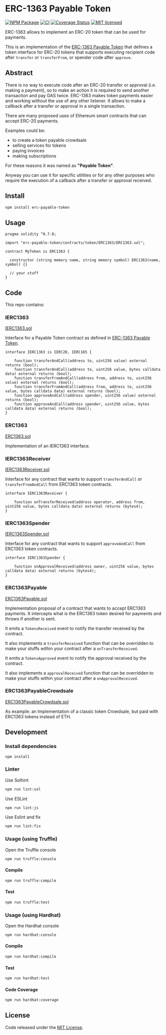 # ERC-1363 Payable Token

[![NPM Package](https://img.shields.io/npm/v/erc-payable-token.svg?style=flat-square)](https://www.npmjs.org/package/erc-payable-token)
[![CI](https://github.com/vittominacori/erc-payable-token/workflows/CI/badge.svg?branch=master)](https://github.com/vittominacori/erc-payable-token/actions/)
[![Coverage Status](https://coveralls.io/repos/github/vittominacori/erc1363-payable-token/badge.svg?branch=master)](https://coveralls.io/github/vittominacori/erc1363-payable-token?branch=master)
[![MIT licensed](https://img.shields.io/github/license/vittominacori/erc1363-payable-token.svg)](https://github.com/vittominacori/erc1363-payable-token/blob/master/LICENSE)

ERC-1363 allows to implement an ERC-20 token that can be used for payments.

This is an implementation of the [ERC-1363 Payable Token](https://eips.ethereum.org/EIPS/eip-1363) that defines a token interface for ERC-20 tokens that supports executing recipient code after `transfer` or `transferFrom`, or spender code after `approve`.

## Abstract
There is no way to execute code after an ERC-20 transfer or approval (i.e. making a payment), so to make an action it is required to send another transaction and pay GAS twice.
ERC-1363 makes token payments easier and working without the use of any other listener. It allows to make a callback after a transfer or approval in a single transaction.

There are many proposed uses of Ethereum smart contracts that can accept ERC-20 payments.

Examples could be:
* to create a token payable crowdsale
* selling services for tokens
* paying invoices
* making subscriptions

For these reasons it was named as **"Payable Token"**.

Anyway you can use it for specific utilities or for any other purposes who require the execution of a callback after a transfer or approval received.


## Install

```bash
npm install erc-payable-token
```

## Usage

```solidity
pragma solidity ^0.7.0;

import "erc-payable-token/contracts/token/ERC1363/ERC1363.sol";

contract MyToken is ERC1363 {

  constructor (string memory name, string memory symbol) ERC1363(name, symbol) {}

  // your stuff
}
```

## Code

This repo contains:

### IERC1363

[IERC1363.sol](https://github.com/vittominacori/erc1363-payable-token/blob/master/contracts/token/ERC1363/IERC1363.sol)

Interface for a Payable Token contract as defined in [ERC-1363 Payable Token](https://eips.ethereum.org/EIPS/eip-1363).

```solidity
interface IERC1363 is IERC20, IERC165 {

    function transferAndCall(address to, uint256 value) external returns (bool);
    function transferAndCall(address to, uint256 value, bytes calldata data) external returns (bool);
    function transferFromAndCall(address from, address to, uint256 value) external returns (bool);
    function transferFromAndCall(address from, address to, uint256 value, bytes calldata data) external returns (bool);
    function approveAndCall(address spender, uint256 value) external returns (bool);
    function approveAndCall(address spender, uint256 value, bytes calldata data) external returns (bool);
}
```

### ERC1363

[ERC1363.sol](https://github.com/vittominacori/erc1363-payable-token/blob/master/contracts/token/ERC1363/ERC1363.sol)

Implementation of an IERC1363 interface.

### IERC1363Receiver

[IERC1363Receiver.sol](https://github.com/vittominacori/erc1363-payable-token/blob/master/contracts/token/ERC1363/IERC1363Receiver.sol)

Interface for any contract that wants to support `transferAndCall` or `transferFromAndCall` from ERC1363 token contracts.

```solidity
interface IERC1363Receiver {

    function onTransferReceived(address operator, address from, uint256 value, bytes calldata data) external returns (bytes4);
}
```

### IERC1363Spender

[IERC1363Spender.sol](https://github.com/vittominacori/erc1363-payable-token/blob/master/contracts/token/ERC1363/IERC1363Spender.sol)

Interface for any contract that wants to support `approveAndCall` from ERC1363 token contracts.

```solidity
interface IERC1363Spender {

    function onApprovalReceived(address owner, uint256 value, bytes calldata data) external returns (bytes4);
}
```

### ERC1363Payable

[ERC1363Payable.sol](https://github.com/vittominacori/erc1363-payable-token/blob/master/contracts/payment/ERC1363Payable.sol)

Implementation proposal of a contract that wants to accept ERC1363 payments. It intercepts what is the ERC1363 token desired for payments and throws if another is sent.

It emits a `TokensReceived` event to notify the transfer received by the contract.

It also implements a `transferReceived` function that can be overridden to make your stuffs within your contract after a `onTransferReceived`.

It emits a `TokensApproved` event to notify the approval received by the contract.

It also implements a `approvalReceived` function that can be overridden to make your stuffs within your contract after a `onApprovalReceived`.

### ERC1363PayableCrowdsale

[ERC1363PayableCrowdsale.sol](https://github.com/vittominacori/erc1363-payable-token/blob/master/contracts/examples/ERC1363PayableCrowdsale.sol)

As example: an Implementation of a classic token Crowdsale, but paid with ERC1363 tokens instead of ETH.


## Development

### Install dependencies

```bash
npm install
```

### Linter

Use Solhint

```bash
npm run lint:sol
```

Use ESLint

```bash
npm run lint:js
```

Use Eslint and fix

```bash
npm run lint:fix
```

### Usage (using Truffle)

Open the Truffle console

```bash
npm run truffle:console
```

#### Compile

```bash
npm run truffle:compile
```

#### Test

```bash
npm run truffle:test
```

### Usage (using Hardhat)

Open the Hardhat console

```bash
npm run hardhat:console
```

#### Compile

```bash
npm run hardhat:compile
```

#### Test

```bash
npm run hardhat:test
```

#### Code Coverage

```bash
npm run hardhat:coverage
```

## License

Code released under the [MIT License](https://github.com/vittominacori/erc1363-payable-token/blob/master/LICENSE).
